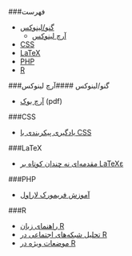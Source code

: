 ###فهرست
* [گنو/لینوکس](#%DA%AF%D9%86%D9%88%D9%84%DB%8C%D9%86%D9%88%DA%A9%D8%B3)
  * [آرچ لینوکس](#%D8%A2%D8%B1%DA%86-%D9%84%DB%8C%D9%86%D9%88%DA%A9%D8%B3)
* [CSS](#css)
* [LaTeX](#latex)
* [PHP](#php)
* [R](#r)


###گنو/لینوکس
####آرچ لینوکس
* [آرچ بوک](http://linuxreview.ir/archbook/ArchBook-2012-1.pdf) (pdf)


###CSS
* [یادگیری پیکربندی با CSS](http://fa.learnlayout.com/)


###LaTeX
* [مقدمه‌ای نه چندان کوتاه بر LaTeXε](http://www.ctan.org/tex-archive/info/lshort/persian)


###PHP
* [آموزش فریمورک لاراول](http://laravel.ir/)


###R
* [راهنمای زبان R](http://cran.r-project.org/doc/contrib/Mousavi-R-lang_in_Farsi.pdf)
* [تحلیل شبکه‌های اجتماعی در R](http://cran.r-project.org/doc/contrib/Raeesi-SNA_in_R_in_Farsi.pdf)
* [موضعات ویژه در R](http://cran.r-project.org/doc/contrib/Mousavi-R_topics_in_Farsi.pdf)
